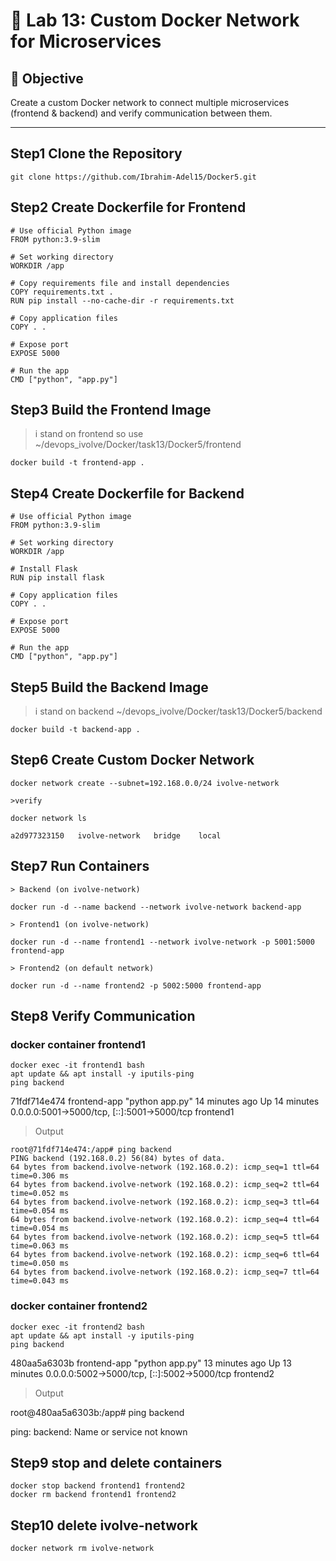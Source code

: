 # 🧪 Lab 13: Custom Docker Network for Microservices

## 🎯 Objective
Create a custom Docker network to connect multiple microservices (frontend & backend) and verify communication between them.

---

## Step1 Clone the Repository
```
git clone https://github.com/Ibrahim-Adel15/Docker5.git
```

## Step2 Create Dockerfile for Frontend

```
# Use official Python image
FROM python:3.9-slim

# Set working directory
WORKDIR /app

# Copy requirements file and install dependencies
COPY requirements.txt .
RUN pip install --no-cache-dir -r requirements.txt

# Copy application files
COPY . .

# Expose port
EXPOSE 5000

# Run the app
CMD ["python", "app.py"]
```
## Step3 Build the Frontend Image  
> i stand on frontend so use
~/devops_ivolve/Docker/task13/Docker5/frontend
```
docker build -t frontend-app .
```
## Step4 Create Dockerfile for Backend

```
# Use official Python image
FROM python:3.9-slim

# Set working directory
WORKDIR /app

# Install Flask
RUN pip install flask

# Copy application files
COPY . .

# Expose port
EXPOSE 5000

# Run the app
CMD ["python", "app.py"]
```

## Step5 Build the Backend Image
>i stand on backend
~/devops_ivolve/Docker/task13/Docker5/backend
```
docker build -t backend-app .
```

## Step6 Create Custom Docker Network
```
docker network create --subnet=192.168.0.0/24 ivolve-network
```
```
>verify

docker network ls

a2d977323150   ivolve-network   bridge    local

```
## Step7 Run Containers

```
> Backend (on ivolve-network)

docker run -d --name backend --network ivolve-network backend-app

> Frontend1 (on ivolve-network)

docker run -d --name frontend1 --network ivolve-network -p 5001:5000 frontend-app

> Frontend2 (on default network)

docker run -d --name frontend2 -p 5002:5000 frontend-app

```

## Step8 Verify Communication


### docker container frontend1

```
docker exec -it frontend1 bash
apt update && apt install -y iputils-ping
ping backend
```

71fdf714e474   frontend-app                          "python app.py"          14 minutes ago   Up 14 minutes               0.0.0.0:5001->5000/tcp, [::]:5001->5000/tcp   frontend1

> Output
```
root@71fdf714e474:/app# ping backend
PING backend (192.168.0.2) 56(84) bytes of data.
64 bytes from backend.ivolve-network (192.168.0.2): icmp_seq=1 ttl=64 time=0.306 ms
64 bytes from backend.ivolve-network (192.168.0.2): icmp_seq=2 ttl=64 time=0.052 ms
64 bytes from backend.ivolve-network (192.168.0.2): icmp_seq=3 ttl=64 time=0.054 ms
64 bytes from backend.ivolve-network (192.168.0.2): icmp_seq=4 ttl=64 time=0.054 ms
64 bytes from backend.ivolve-network (192.168.0.2): icmp_seq=5 ttl=64 time=0.063 ms
64 bytes from backend.ivolve-network (192.168.0.2): icmp_seq=6 ttl=64 time=0.050 ms
64 bytes from backend.ivolve-network (192.168.0.2): icmp_seq=7 ttl=64 time=0.043 ms
```

### docker container frontend2 

```
docker exec -it frontend2 bash
apt update && apt install -y iputils-ping
ping backend
```

480aa5a6303b   frontend-app                          "python app.py"          13 minutes ago   Up 13 minutes               0.0.0.0:5002->5000/tcp, [::]:5002->5000/tcp   frontend2

>Output
 
 root@480aa5a6303b:/app# ping backend

 ping: backend: Name or service not known


## Step9 stop and delete containers

```
docker stop backend frontend1 frontend2
docker rm backend frontend1 frontend2
```

## Step10  delete ivolve-network

```
docker network rm ivolve-network
```

